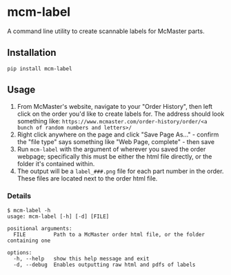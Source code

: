 # mcm-label

A command line utility to create scannable labels for McMaster parts.

## Installation

`pip install mcm-label`

## Usage

1. From McMaster's website, navigate to your "Order History", then left click on the order you'd like to create labels for. The address should look something like:
   `https://www.mcmaster.com/order-history/order/<a bunch of random numbers and letters>/`
2. Right click anywhere on the page and click "Save Page As..." - confirm the "file type" says something like "Web Page, complete" - then save
3. Run `mcm-label` with the argument of wherever you saved the order webpage; specifically this must be either the html file directly, or the folder it's contained within.
4. The output will be a `label_###.png` file for each part number in the order. These files are located next to the order html file.

### Details

```
$ mcm-label -h
usage: mcm-label [-h] [-d] [FILE]

positional arguments:
  FILE         Path to a McMaster order html file, or the folder containing one

options:
  -h, --help   show this help message and exit
  -d, --debug  Enables outputting raw html and pdfs of labels
```
